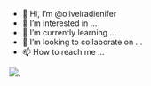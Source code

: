 - 👋 Hi, I’m @oliveiradienifer
- 👀 I’m interested in ...
- 🌱 I’m currently learning ...
- 💞️ I’m looking to collaborate on ...
- 📫 How to reach me ...

![](https://www.google.com/url?sa=i&url=https%3A%2F%2Fbr.pinterest.com%2Fpin%2F710794753677634715%2F%3Famp_client_id%3DCLIENT_ID%2528_%2529%26mweb_unauth_id%3D%257B%257Bdefault.session%257D%257D%26amp_url%3Dhttps%253A%252F%252Fbr.pinterest.com%252Famp%252Fpin%252F308215168250805489%252F&psig=AOvVaw1sQGF4h_PMJkkN3IpCjVze&ust=1691799440947000&source=images&cd=vfe&opi=89978449&ved=0CBEQjRxqFwoTCLjq3piq04ADFQAAAAAdAAAAABAE).
